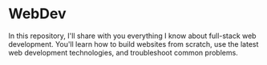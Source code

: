 # WebDev
In this repository, I'll share with you everything I know about full-stack web development. You'll learn how to build websites from scratch, use the latest web development technologies, and troubleshoot common problems.
